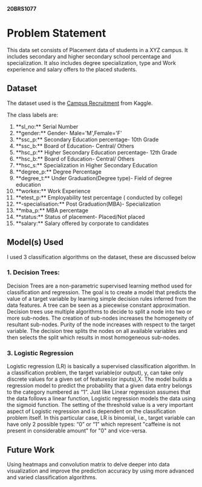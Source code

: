 **20BRS1077**
# Problem Statement

This data set consists of Placement data of students in a XYZ campus. It includes secondary and higher secondary school percentage and specialization. It also includes degree specialization, type and Work experience and salary offers to the placed students.
## Dataset

The dataset used is the [Campus Recruitment](https://www.kaggle.com/benroshan/factors-affecting-campus-placement) from Kaggle.

The class labels are:
<br>
<ol>
    <li>**sl_no:** Serial Number</li>
    <li>**gender:** Gender- Male='M',Female='F'</li>
    <li>**ssc_p:** Secondary Education percentage- 10th Grade</li>
    <li>**ssc_b:** Board of Education- Central/ Others</li>
    <li>**hsc_p:** Higher Secondary Education percentage- 12th Grade</li>
    <li>**hsc_b:** Board of Education- Central/ Others</li>
    <li>**hsc_s:** Specialization in Higher Secondary Education</li>
    <li>**degree_p:** Degree Percentage</li>
    <li>**degree_t:** Under Graduation(Degree type)- Field of degree education</li>
    <li>**workex:** Work Experience</li>
    <li>**etest_p:** Employability test percentage ( conducted by college)</li>
    <li>**-specialisation:** Post Graduation(MBA)- Specialization</li>
    <li>**mba_p:** MBA percentage</li>
    <li>**status:** Status of placement- Placed/Not placed</li>
    <li>**salary:** Salary offered by corporate to candidates</li>
</ol>

## Model(s) Used
I used 3 classification algorithms on the dataset, these are discussed below

### 1. Decision Trees:
Decision Trees are a non-parametric supervised learning method used for classification and regression. The goal is to create a model that predicts the value of a target variable by learning simple decision rules inferred from the data features.
A tree can be seen as a piecewise constant approximation. Decision trees use multiple algorithms to decide to split a node into two or more sub-nodes. The creation of sub-nodes increases the homogeneity of resultant sub-nodes. 
Purity of the node increases with respect to the target variable. The decision tree splits the nodes on all available variables and then selects the split which results in most homogeneous sub-nodes.

### 3. Logistic Regression
Logistic regression (LR) is basically a supervised classification algorithm. In a classification problem, the target variable(or output), y, can take only discrete values for a given set of features(or inputs),X.
The model builds a regression model to predict the probability that a given data entry belongs to the category numbered as “1”. Just like Linear regression assumes that the data follows a linear function, Logistic regression models the data using the sigmoid function.
The setting of the threshold value is a very important aspect of Logistic regression and is dependent on the classification problem itself.
In this particular case, LR is binomial, i.e., target variable can have only 2 possible types: “0” or “1” which represent "caffeine is not present in considerable amount" for "0" and vice-versa.
## Future Work
Using heatmaps and convolution matrix to delve deeper into data visualization and improve the prediction accuracy by using more advanced and varied classification algorithms.
